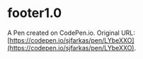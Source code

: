 # footer1.0

A Pen created on CodePen.io. Original URL: [https://codepen.io/sjfarkas/pen/LYbeXXO](https://codepen.io/sjfarkas/pen/LYbeXXO).


